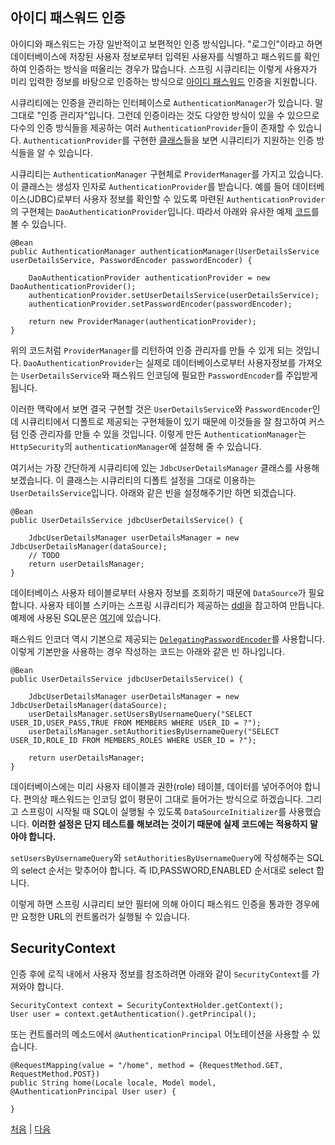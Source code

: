 ## 아이디 패스워드 인증
아이디와 패스워드는 가장 일반적이고 보편적인 인증 방식입니다. "로그인"이라고 하면 데이터베이스에 저장된 사용자 정보로부터 입력된 사용자를 식별하고 패스워드를 확인하여 인증하는 방식을 떠올리는 경우가 많습니다. 스프링 시큐리티는 이렇게 사용자가 미리 입력한 정보를 바탕으로 인증하는 방식으로 [아이디 패스워드](https://docs.spring.io/spring-security/reference/5.8/servlet/authentication/passwords/index.html#servlet-authentication-unpwd) 인증을 지원합니다.  

시큐리티에는 인증을 관리하는 인터페이스로 `AuthenticationManager`가 있습니다. 말 그대로 "인증 관리자"입니다. 그런데 인증이라는 것도 다양한 방식이 있을 수 있으므로 다수의 인증 방식들을 제공하는 여러 `AuthenticationProvider`들이 존재할 수 있습니다. `AuthenticationProvider`를 구현한 [클래스](https://docs.spring.io/spring-security/site/docs/5.8.x/api/org/springframework/security/authentication/AuthenticationProvider.html)들을 보면 시큐리티가 지원하는 인증 방식들을 알 수 있습니다. 

시큐리티는 `AuthenticationManager` 구현체로 `ProviderManager`를 가지고 있습니다. 이 클래스는 생성자 인자로 `AuthenticationProvider`를 받습니다. 예를 들어 데이터베이스(JDBC)로부터 사용자 정보를 확인할 수 있도록 마련된 `AuthenticationProvider`의 구현체는 `DaoAuthenticationProvider`입니다. 따라서 아래와 유사한 예제 [코드](https://docs.spring.io/spring-security/reference/5.8/servlet/authentication/passwords/index.html#customize-global-authentication-manager)를 볼 수 있습니다.

```
@Bean
public AuthenticationManager authenticationManager(UserDetailsService userDetailsService, PasswordEncoder passwordEncoder) {
		
	DaoAuthenticationProvider authenticationProvider = new DaoAuthenticationProvider();
	authenticationProvider.setUserDetailsService(userDetailsService);
	authenticationProvider.setPasswordEncoder(passwordEncoder);

	return new ProviderManager(authenticationProvider);
}
```
위의 코드처럼 `ProviderManager`를 리턴하여 인증 관리자를 만들 수 있게 되는 것입니다.  `DaoAuthenticationProvider`는 실제로 데이터베이스로부터 사용자정보를 가져오는 `UserDetailsService`와 패스워드 인코딩에 필요한 `PasswordEncoder`를 주입받게 됩니다.  

이러한 맥락에서 보면 결국 구현할 것은 `UserDetailsService`와 `PasswordEncoder`인데 시큐리티에서 디폴트로 제공되는 구현체들이 있기 때문에 이것들을 잘 참고하여 커스텀 인증 관리자를 만들 수 있을 것입니다. 이렇게 만든 `AuthenticationManager`는 `HttpSecurity`의 `authenticationManager`에 설정해 줄 수 있습니다.  

여기서는 가장 간단하게 시큐리티에 있는 `JdbcUserDetailsManager` 클래스를 사용해보겠습니다. 이 클래스는 시큐리티의 디폴트 설정을 그대로 이용하는 `UserDetailsService`입니다. 아래와 같은 빈을 설정해주기만 하면 되겠습니다.

```
@Bean
public UserDetailsService jdbcUserDetailsService() {

	JdbcUserDetailsManager userDetailsManager = new JdbcUserDetailsManager(dataSource);
	// TODO
	return userDetailsManager;
}
```
데이터베이스 사용자 테이블로부터 사용자 정보를 조회하기 때문에 `DataSource`가 필요합니다. 사용자 테이블 스키마는 스프링 시큐리티가 제공하는 [ddl](https://docs.spring.io/spring-security/reference/5.8/servlet/authentication/passwords/jdbc.html#servlet-authentication-jdbc-schema)을 참고하여 만듭니다. 예제에 사용된 SQL문은 [여기](https://github.com/boyd-dev/demo-security/blob/main/example/demog-mvc/src/main/resources/members.sql)에 있습니다.

패스워드 인코더 역시 기본으로 제공되는 [`DelegatingPasswordEncoder`](https://docs.spring.io/spring-security/site/docs/5.8.x/api/org/springframework/security/crypto/password/DelegatingPasswordEncoder.html)를 사용합니다. 이렇게 기본만을 사용하는 경우 작성하는 코드는 아래와 같은 빈 하나입니다.

```
@Bean
public UserDetailsService jdbcUserDetailsService() {		

	JdbcUserDetailsManager userDetailsManager = new JdbcUserDetailsManager(dataSource);
	userDetailsManager.setUsersByUsernameQuery("SELECT USER_ID,USER_PASS,TRUE FROM MEMBERS WHERE USER_ID = ?");
	userDetailsManager.setAuthoritiesByUsernameQuery("SELECT USER_ID,ROLE_ID FROM MEMBERS_ROLES WHERE USER_ID = ?");
		
	return userDetailsManager;
}
```
데이터베이스에는 미리 사용자 테이블과 권한(role) 테이블, 데이터를 넣어주어야 합니다. 편의상 패스워드는 인코딩 없이 평문이 그대로 들어가는 방식으로 하겠습니다. 그리고 스프링이 시작될 때 SQL이 실행될 수 있도록 `DataSourceInitializer`를 사용했습니다. <b>이러한 설정은 단지 테스트를 해보려는 것이기 때문에 실제 코드에는 적용하지 말아야 합니다.</b>  

`setUsersByUsernameQuery`와 `setAuthoritiesByUsernameQuery`에 작성해주는 SQL의 select 순서는 맞추어야 합니다. 즉 ID,PASSWORD,ENABLED 순서대로 select 합니다.  

이렇게 하면 스프링 시큐리티 보안 필터에 의해 아이디 패스워드 인증을 통과한 경우에만 요청한 URL의 컨트롤러가 실행될 수 있습니다.

## SecurityContext
인증 후에 로직 내에서 사용자 정보를 참조하려면 아래와 같이 `SecurityContext`를 가져와야 합니다.

```
SecurityContext context = SecurityContextHolder.getContext();
User user = context.getAuthentication().getPrincipal();
```
또는 컨트롤러의 메소드에서 `@AuthenticationPrincipal` 어노테이션을 사용할 수 있습니다.

```
@RequestMapping(value = "/home", method = {RequestMethod.GET, RequestMethod.POST})
public String home(Locale locale, Model model, @AuthenticationPrincipal User user) {
 
}
```


[처음](../README.md) | [다음](../05/README.md)